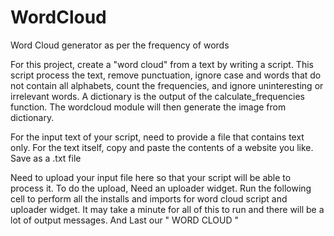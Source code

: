 # WordCloud
Word Cloud generator as per the frequency of words

For this project, create a "word cloud" from a text by writing a script. This script process the text, remove punctuation, 
ignore case and words that do not contain all alphabets, count the frequencies, and ignore uninteresting or irrelevant words.
A dictionary is the output of the calculate_frequencies function. The wordcloud module will then generate the image from dictionary.

For the input text of your script, need to provide a file that contains text only. 
For the text itself, copy and paste the contents of a website you like. Save as a .txt file

Need to upload your input file here so that your script will be able to process it. To do the upload, Need an uploader widget. 
Run the following cell to perform all the installs and imports for word cloud script and uploader widget. 
It may take a minute for all of this to run and there will be a lot of output messages. 
And Last our " WORD CLOUD "
